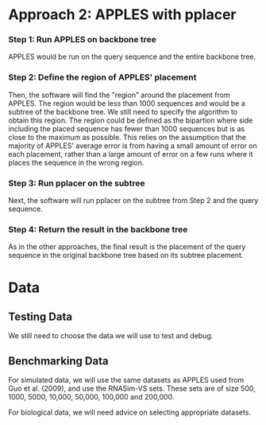 
# Approach 2: APPLES with pplacer

### Step 1: Run APPLES on backbone tree

APPLES would be run on the query sequence and the entire backbone tree.

### Step 2: Define the region of APPLES' placement

Then, the software will find the "region" around the placement from APPLES. The region would be less than 1000 sequences and would be a subtree of the backbone tree. We still need to specify the algorithm to obtain this region. The region could be defined as the bipartion where side including the placed sequence has fewer than 1000 sequences but is as close to the maximum as possible. This relies on the assumption that the majority of APPLES' average error is from having a small amount of error on each placement, rather than a large amount of error on a few runs where it places the sequence in the wrong region.

### Step 3: Run pplacer on the subtree

Next, the software will run pplacer on the subtree from Step 2 and the query sequence.

### Step 4: Return the result in the backbone tree

As in the other approaches, the final result is the placement of the query sequence in the original backbone tree based on its subtree placement.

# Data

## Testing Data

We still need to choose the data we will use to test and debug.

## Benchmarking Data

For simulated data, we will use the same datasets as APPLES used from Guo et al. (2009), and use the RNASim-VS sets. These sets are of size 500, 1000, 5000, 10,000, 50,000, 100,000 and 200,000.

For biological data, we will need advice on selecting appropriate datasets.
